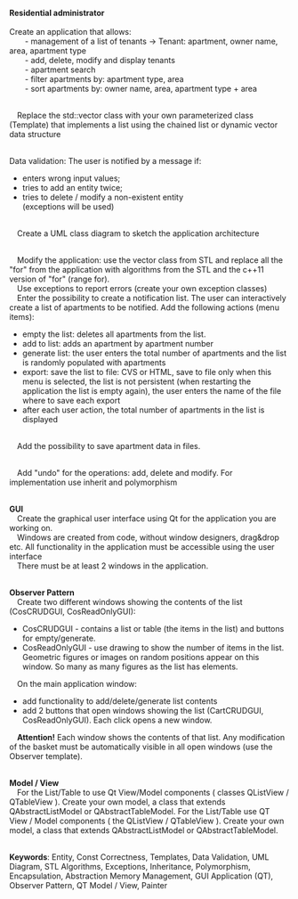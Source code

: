 <strong>Residential administrator</strong><br><br>
Create an application that allows:<br>
&emsp;&emsp;- management of a list of tenants -> Tenant: apartment, owner name, area, apartment type <br>
&emsp;&emsp;- add, delete, modify and display tenants <br>
&emsp;&emsp;- apartment search <br>
&emsp;&emsp;- filter apartments by: apartment type, area <br>
&emsp;&emsp;- sort apartments by: owner name, area, apartment type + area <br><br>

&emsp;Replace the std::vector class with your own parameterized class (Template) that implements a list using the chained list or dynamic vector data structure <br><br>

Data validation: The user is notified by a message if: <br>
* enters wrong input values;
* tries to add an entity twice;
* tries to delete / modify a non-existent entity <br> (exceptions will be used) <br><br>

&emsp;Create a UML class diagram to sketch the application architecture <br><br>

&emsp;Modify the application: use the vector class from STL and replace all the "for" from the application with algorithms from the STL and the c++11 version of "for" (range for). <br>
&emsp;Use exceptions to report errors (create your own exception classes) <br>
&emsp;Enter the possibility to create a notification list. The user can interactively create a list of apartments to be notified. Add the following actions (menu items): <br>
* empty the list: deletes all apartments from the list.
* add to list: adds an apartment by apartment number
* generate list: the user enters the total number of apartments and the list is randomly populated with apartments
* export: save the list to file: CVS or HTML, save to file only when this menu is selected, the list is not persistent (when restarting the application the list is empty again), the user enters the name of the file where to save each export
* after each user action, the total number of apartments in the list is displayed <br><br>

&emsp;Add the possibility to save apartment data in files. <br><br>

&emsp;Add "undo" for the operations: add, delete and modify. For implementation use inherit and polymorphism <br><br>

**GUI** <br>
&emsp;Create the graphical user interface using Qt for the application you are working on. <br>
&emsp;Windows are created from code, without window designers, drag&drop etc. All functionality in the application must be accessible using the user interface <br>
&emsp;There must be at least 2 windows in the application. <br> <br>

**Observer Pattern** <br>
&emsp;Create two different windows showing the contents of the list (CosCRUDGUI, CosReadOnlyGUI): <br>
* CosCRUDGUI - contains a list or table (the items in the list) and buttons for empty/generate.
* CosReadOnlyGUI - use drawing to show the number of items in the list. Geometric figures or images on random positions appear on this window. So many as many figures as the list has elements. <br>

&emsp;On the main application window: <br>
* add functionality to add/delete/generate list contents
* add 2 buttons that open windows showing the list (CartCRUDGUI, CosReadOnlyGUI). Each click opens a new window. <br>

&emsp;**Attention!** Each window shows the contents of that list. Any modification of the basket must be automatically visible in all open windows (use the Observer template). <br><br>

**Model / View** <br>
&emsp;For the List/Table to use Qt View/Model components ( classes QListView / QTableView ). Create your own model, a class that extends QAbstractListModel or QAbstractTableModel. For the List/Table use QT View / Model components ( the QListView / QTableView ). Create your own model, a class that extends QAbstractListModel or QAbstractTableModel. <br><br>

**Keywords**: Entity, Const Correctness, Templates, Data Validation, UML Diagram, STL Algorithms, Exceptions, Inheritance, Polymorphism, Encapsulation, Abstraction
Memory Management, GUI Application (QT), Observer Pattern, QT Model / View, Painter
